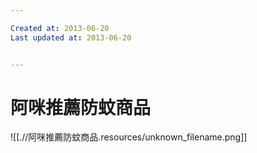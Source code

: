 ```yaml
---

Created at: 2013-06-20
Last updated at: 2013-06-20


---
```


# 阿咪推薦防蚊商品


![[.//阿咪推薦防蚊商品.resources/unknown_filename.png]]

